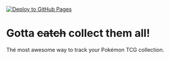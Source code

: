 [![Deploy to GitHub Pages](https://github.com/buijs-dev/gotta-collect-them-all/actions/workflows/deploy.yml/badge.svg?branch=master)](https://github.com/buijs-dev/gotta-collect-them-all/actions/workflows/deploy.yml)
# Gotta ~~catch~~ collect them all!
Thé most awesome way to track your Pokémon TCG collection.